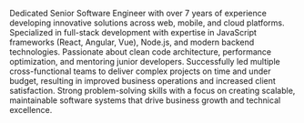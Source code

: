 Dedicated Senior Software Engineer with over 7 years of experience developing innovative solutions across web, mobile, and cloud platforms. Specialized in full-stack development with expertise in JavaScript frameworks (React, Angular, Vue), Node.js, and modern backend technologies. Passionate about clean code architecture, performance optimization, and mentoring junior developers. Successfully led multiple cross-functional teams to deliver complex projects on time and under budget, resulting in improved business operations and increased client satisfaction. Strong problem-solving skills with a focus on creating scalable, maintainable software systems that drive business growth and technical excellence.
